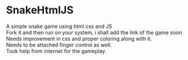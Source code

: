 # SnakeHtmlJS
A simple snake game using html css and JS<br>
Fork it and then run on your system, i shall add the link of the game soon<br>
Needs improvement in css and proper coloring along with it.<br>
Needs to be attached finger control as well.<br>
Took help from internet for the gameplay.
